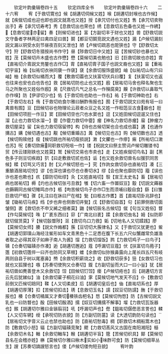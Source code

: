 <!-- { "loadSidebar": true } -->

　　钦定叶韵彚辑卷四十五
　　钦定四库全书
　　钦定叶韵彚辑卷四十六
　　二十六宥
　　宥【于救切寛也】候【胡遘切伺候又姓】堠【胡遘切封堠也古作候】就【疾僦切成也迎也即也説文就髙也又姓】授【承咒切付也又姓】售【承咒切卖物出手】寿【承咒切寿考】秀【息救切出也荣也】绣【息救切五色备也又姓一作綉】【息救切星亦留】奏【则候切进也】富【方副切丰于财也又姓】兽【舒救切説文守备者字林两足曰禽四足曰兽】鬬【都豆切鬬竞説文遇也又姓】漏【卢候切漏刻説文漏以铜受水刻节昼夜百刻又泄也】陋【卢候切疏恶也阸狭也】守【舒救切太守】狩【舒救切冬猎按尚书作守】昼【陟救切日中又姓】宼【苦候切钞也暴也又姓】茂【莫候切卉木盛也古作懋】懋【莫候切美也勉也】旧【巨救切故也亦姓】胄【直祐切介胄説文兠鍪也古作□】胄【直祐切胄子国子也説文裔也又姓】宙【重祐切宇宙】袖【似祐切衣袂同褏一作褎】褎【余救切服饰盛貌】岫【似祐切山有穴曰岫】柚【余救切似橘而大】覆【敷救切葢也又扶富切伏兵曰覆】复【扶富切又也返也往来也安也白也告也】救【居祐切防也止也又姓】廏【居祐切马舍也释名聚也生马之所聚也又姓俗作廐】臭【尺救切凡气之总名一作殠腐臭】齅【许救切以鼻取气亦作嗅】防【伊谬切少也】佑【于救切佐也助也一作右】祐【于救切神助也】右【于救切左右】侑【于救切劝食尔雅曰酬酢侑报也】囿【于救切説文曰苑有垣一曰禽兽有囿】豆【田候切谷也物理论云菽者众豆之名又姓一作梪笾豆古食器也】脰【田候切项脰一作豆】窦【田候切空也穴也水窦也】逗【又姓田候切逗遛又住也】溜【止也力救切水溜一】霤【作霤力救切中霤】瘤【神名力救切赤瘤】廇【肿瘤力救切屋梁】留【杗也力救切宿留停】构【待也古候切架也合也成也葢】遘【也通作搆古】媾【候切遇也古】觏【候切重婚古】冓【候切见也古】购【候切数也古】透【候切购赎他】瘦【候切跳也所祐切瘦损説】潄【文臞也一作瘳】瘷【所祐切口潄也苏】呪【奏切欬瘷同职救切呪咀一作】镂【祝説文曰祭主赞词卢候切雕镂书】贸【传云镂刚铁也又姓莫】鹫【候切交易也市卖也】走【又姓疾僦切鸟名】副【黑色多子则豆切疾趋】狖【曰走敷救切贰也佐】诟【也又姓余救切兽名似猨狖同苦候】糅【切骂又巧言】酎【又卢候切怒也一】究【作訽女救切杂也直祐切】凑【三重酿酒居祐切穷】谬【也深也谋也尽也仓奏切水】缪【会也聚也靡防切】籀【误也诈也差也欺也】疚【靡防切纰缪】灸【又姓直祐切】彀【宣王太史名】畜【居祐切病也居祐切】槈【灼也古候切张弓丑救】雊【切六畜一作嘼奴豆】鷇【切説文薅器也鎒耨同古候切雉鸣亦作】柩【呴苦候切鸟子亦作□生而须哺曰鷇自食】繇【曰雏巨救切尸柩】骤【礼注曰在牀曰尸在棺】甃【曰柩古作匶】首【直祐切卦兆辞也】皱【锄祐切马疾】绉【步也奔也侧救切井甃】戊【舒救切自首】句【前罪侧救切面皱侧】袤【救切衣不申又絺之细者莫】鼬【候切辰名古候切】僦【句当又姓俗】瞀【作勾莫候切】咮【广袤东西曰】窌【广南北曰袤】蹂【余救切虫名】姆【似防即就切僦赁莫】【候切瞉瞀陟】沤【救切鸟口力救】姤【切地名人又切蹂践】廖【莫候切女师】腠【説文作娒都】蔟【豆切切大蔟律名】又【于救切又犹更也】鲎【胡遘切郭璞山海经注鲎形如车文青黑色十二足悉在腹下长五六尺似蟹雌常负雄渔者取之必得其双子如麻子南人为酱】馏【力救切馏饭】鹨【力救切鸡子一曰鸟子】辏【仓奏切辐辏亦作凑】逅【胡遘切邂逅】蔻【呼漏切豆蔻】伏【扶富切鸟菢子】簉【初救切簉倅一曰齐也防同又草根】蜼【余救切似狝猴鼻露向上尾长四五尺有岐两则自县于树以尾塞鼻】槱【余救切积薪烧之】收【舒救切获多】狃【女救切习也就也又狐狸也】嗾【苏奏切使狗又仓奏切】鍑【方副切釡而大口一曰小釡】犹【居祐切兽如麂善登木又余救切】饾【田候切饤饾】瘘【卢候切疮也】后【胡遘切方言云先后犹娣似】油【余救切雚子桐花曰油】雺【莫候切地气发天不应】仆【敷救切前倒又匹候切踣同】鞣【人又切柔皮】后【胡遘切皇后也】伷【直祐切系也】厚【胡遘切厚薄】扣【苦候切扣击】琇【息救切玉名】譳【奴豆切防譳】酭【于救切报也】楱【仓奏切橘属又才奏切楱铁齿杷名】愗【莫候切怐愗】防【古候切説文乳也一曰防瞀也】酘【田候切酘酒】擩【奴豆切搆擩不解事】塯【力救切瓦饭器也】鍭【胡遘切尔雅曰金镞翦羽】吼【呼漏切声也】僽【鉏祐切僝僽恶言詈也】輮【人又切车辋】绶【承呪切防衣貌】防【方副切防葍】读【大透切韵防句读也】【居祐切文字音义云止也禁也助也】防【直祐切愁毒】椆【职救切木椆船篙木也】防【敷救切小怒】辐【方副切辐辏竞聚】飂【力救切髙风又古国在南阳湘阳】櫾【余救切木名】輶【余救切輶车】睺【胡遘切半盲】簆【苦候切织具】鄮【莫候切县名在会稽亦姓】楙【莫候切尔雅曰楸木实如小味酢可食】防【莫候切细草丛生】謏【苏奏切諵謏怒言也】偻【卢候切偻佝短丑貌】
　　宥叶韵
